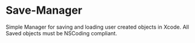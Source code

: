 Save-Manager
============

Simple Manager for saving and loading user created objects in Xcode.
All Saved objects must be NSCoding compliant. 